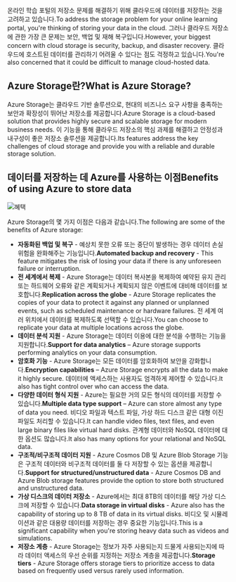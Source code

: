 <span data-ttu-id="1fd5d-101">온라인 학습 포털의 저장소 문제를 해결하기 위해 클라우드에 데이터를 저장하는 것을 고려하고 있습니다.</span><span class="sxs-lookup"><span data-stu-id="1fd5d-101">To address the storage problem for your online learning portal, you're thinking of storing your data in the cloud.</span></span> <span data-ttu-id="1fd5d-102">그러나 클라우드 저장소에 관한 가장 큰 문제는 보안, 백업 및 재해 복구입니다.</span><span class="sxs-lookup"><span data-stu-id="1fd5d-102">However, your biggest concern with cloud storage is security, backup, and disaster recovery.</span></span> <span data-ttu-id="1fd5d-103">클라우드에 호스트된 데이터를 관리하기 어려울 수 있다는 점도 걱정하고 있습니다.</span><span class="sxs-lookup"><span data-stu-id="1fd5d-103">You're also concerned that it could be difficult to manage cloud-hosted data.</span></span>

## <a name="what-is-azure-storage"></a><span data-ttu-id="1fd5d-104">Azure Storage란?</span><span class="sxs-lookup"><span data-stu-id="1fd5d-104">What is Azure Storage?</span></span>

<span data-ttu-id="1fd5d-105">Azure Storage는 클라우드 기반 솔루션으로, 현대의 비즈니스 요구 사항을 충족하는 보안과 확장성이 뛰어난 저장소를 제공합니다.</span><span class="sxs-lookup"><span data-stu-id="1fd5d-105">Azure Storage is a cloud-based solution that provides highly secure and scalable storage for modern business needs.</span></span> <span data-ttu-id="1fd5d-106">이 기능을 통해 클라우드 저장소의 핵심 과제를 해결하고 안정성과 내구성이 좋은 저장소 솔루션을 제공합니다.</span><span class="sxs-lookup"><span data-stu-id="1fd5d-106">Its features address the key challenges of cloud storage and provide you with a reliable and durable storage solution.</span></span>

## <a name="benefits-of-using-azure-to-store-data"></a><span data-ttu-id="1fd5d-107">데이터를 저장하는 데 Azure를 사용하는 이점</span><span class="sxs-lookup"><span data-stu-id="1fd5d-107">Benefits of using Azure to store data</span></span>

![혜택](../media-draft/Benefits.png)

<span data-ttu-id="1fd5d-109">Azure Storage의 몇 가지 이점은 다음과 같습니다.</span><span class="sxs-lookup"><span data-stu-id="1fd5d-109">The following are some of the benefits of Azure storage:</span></span>

- <span data-ttu-id="1fd5d-110">**자동화된 백업 및 복구** - 예상치 못한 오류 또는 중단이 발생하는 경우 데이터 손실 위험을 완화해주는 기능입니다.</span><span class="sxs-lookup"><span data-stu-id="1fd5d-110">**Automated backup and recovery** - This feature mitigates the risk of losing your data if there is any unforeseen failure or interruption.</span></span>
- <span data-ttu-id="1fd5d-111">**전 세계에서 복제** - Azure Storage는 데이터 복사본을 복제하여 예약된 유지 관리 또는 하드웨어 오류와 같은 계획되거나 계획되지 않은 이벤트에 대비해 데이터를 보호합니다.</span><span class="sxs-lookup"><span data-stu-id="1fd5d-111">**Replication across the globe** - Azure Storage replicates the copies of your data to protect it against any planned or unplanned events, such as scheduled maintenance or hardware failures.</span></span> <span data-ttu-id="1fd5d-112">전 세계 여러 위치에서 데이터를 복제하도록 선택할 수 있습니다.</span><span class="sxs-lookup"><span data-stu-id="1fd5d-112">You can choose to replicate your data at multiple locations across the globe.</span></span>
- <span data-ttu-id="1fd5d-113">**데이터 분석 지원** - Azure Storage는 데이터 이용에 대한 분석을 수행하는 기능을 지원합니다.</span><span class="sxs-lookup"><span data-stu-id="1fd5d-113">**Support for data analytics** – Azure storage supports performing analytics on your data consumption.</span></span>
- <span data-ttu-id="1fd5d-114">**암호화 기능** - Azure Storage는 모든 데이터를 암호화하여 보안을 강화합니다.</span><span class="sxs-lookup"><span data-stu-id="1fd5d-114">**Encryption capabilities** – Azure Storage encrypts all the data to make it highly secure.</span></span> <span data-ttu-id="1fd5d-115">데이터에 액세스하는 사용자도 엄격하게 제어할 수 있습니다.</span><span class="sxs-lookup"><span data-stu-id="1fd5d-115">It also has tight control over who can access the data.</span></span>
- <span data-ttu-id="1fd5d-116">**다양한 데이터 형식 지원** - Azure는 필요한 거의 모든 형식의 데이터를 저장할 수 있습니다.</span><span class="sxs-lookup"><span data-stu-id="1fd5d-116">**Multiple data type support** – Azure can store almost any type of data you need.</span></span> <span data-ttu-id="1fd5d-117">비디오 파일과 텍스트 파일, 가상 하드 디스크 같은 대형 이진 파일도 처리할 수 있습니다.</span><span class="sxs-lookup"><span data-stu-id="1fd5d-117">It can handle video files, text files, and even large binary files like virtual hard disks.</span></span> <span data-ttu-id="1fd5d-118">관계형 데이터와 NoSQL 데이터에 대한 옵션도 많습니다.</span><span class="sxs-lookup"><span data-stu-id="1fd5d-118">It also has many options for your relational and NoSQL data.</span></span>
- <span data-ttu-id="1fd5d-119">**구조적/비구조적 데이터 지원** - Azure Cosmos DB 및 Azure Blob Storage 기능은 구조적 데이터와 비구조적 데이터를 둘 다 저장할 수 있는 옵션을 제공합니다.</span><span class="sxs-lookup"><span data-stu-id="1fd5d-119">**Support for structured/unstructured data** - Azure Cosmos DB and Azure Blob storage features provide the option to store both structured and unstructured data.</span></span>
- <span data-ttu-id="1fd5d-120">**가상 디스크의 데이터 저장소** - Azure에서는 최대 8TB의 데이터를 해당 가상 디스크에 저장할 수 있습니다.</span><span class="sxs-lookup"><span data-stu-id="1fd5d-120">**Data storage in virtual disks** - Azure also has the capability of storing up to 8 TB of data in its virtual disks.</span></span> <span data-ttu-id="1fd5d-121">비디오 및 시뮬레이션과 같은 대용량 데이터를 저장하는 경우 중요한 기능입니다.</span><span class="sxs-lookup"><span data-stu-id="1fd5d-121">This is a significant capability when you're storing heavy data such as videos and simulations.</span></span>
- <span data-ttu-id="1fd5d-122">**저장소 계층** - Azure Storage는 정보가 자주 사용되는지 드물게 사용되는지에 따라 데이터 액세스의 우선 순위를 지정하는 저장소 계층을 제공합니다.</span><span class="sxs-lookup"><span data-stu-id="1fd5d-122">**Storage tiers** - Azure Storage offers storage tiers to prioritize access to data based on frequently used versus rarely used information.</span></span>
